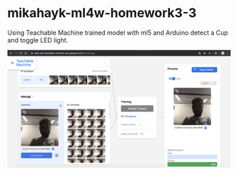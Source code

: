 # mikahayk-ml4w-homework3-3

Using Teachable Machine trained model with ml5 and Arduino detect a Cup and toggle LED light.

![](teachablemachine.png)
